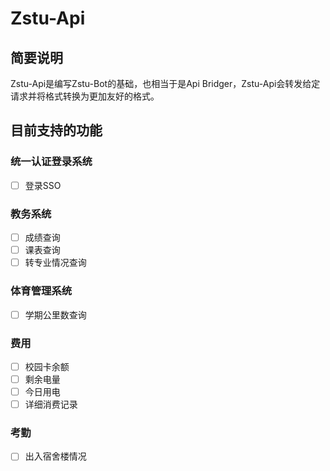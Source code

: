# Zstu-Api

## 简要说明

Zstu-Api是编写Zstu-Bot的基础，也相当于是Api Bridger，Zstu-Api会转发给定请求并将格式转换为更加友好的格式。

## 目前支持的功能

### 统一认证登录系统

- [ ] 登录SSO

### 教务系统

- [ ] 成绩查询
- [ ] 课表查询
- [ ] 转专业情况查询

### 体育管理系统

- [ ] 学期公里数查询

### 费用

- [ ] 校园卡余额
- [ ] 剩余电量
- [ ] 今日用电
- [ ] 详细消费记录

### 考勤

- [ ] 出入宿舍楼情况